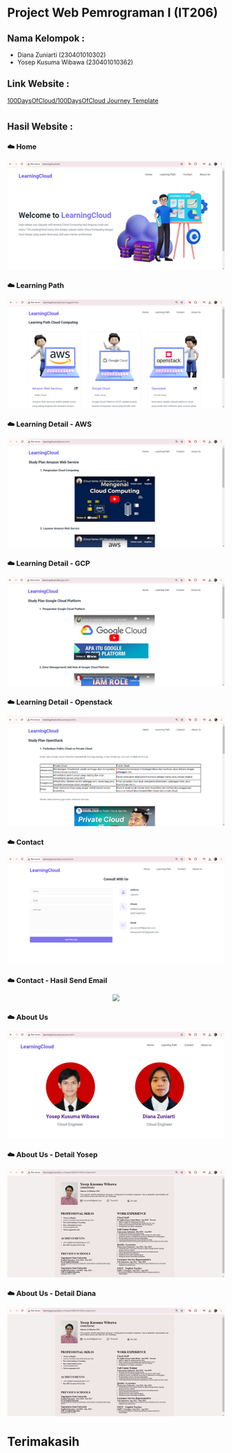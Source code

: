 # Project Web Pemrograman I (IT206)
## Nama Kelompok :
- Diana Zuniarti (230401010302)
- Yosep Kusuma Wibawa (230401010362)

## Link Website :
[100DaysOfCloud/100DaysOfCloud Journey Template](http://learningcloud.site/)
#
## Hasil Website : 
### ☁️ Home
<p align="center">
  <img src="./result/home.png">
</p>

### ☁️ Learning Path
<p align="center">
  <img src="./result/learning-path.png">
</p>

### ☁️ Learning Detail - AWS
<p align="center">
  <img src="./result/aws.png">
</p>

### ☁️ Learning Detail - GCP
<p align="center">
  <img src="./result/gcp.png">
</p>

### ☁️ Learning Detail - Openstack
<p align="center">
  <img src="./result/openstack.png">
</p>

### ☁️ Contact
<p align="center">
  <img src="./result/contact.png">
</p>

### ☁️ Contact - Hasil Send Email
<p align="center">
  <img src="./result/result-sumbit-form-contact.png">
</p>


### ☁️ About Us 
<p align="center">
  <img src="./result/aboutus.png">
</p>

### ☁️ About Us - Detail Yosep
<p align="center">
  <img src="./result/cv-yosep.png">
</p>

### ☁️ About Us - Detail Diana
<p align="center">
  <img src="./result/cv-yosep.png">
</p>

# Terimakasih 

